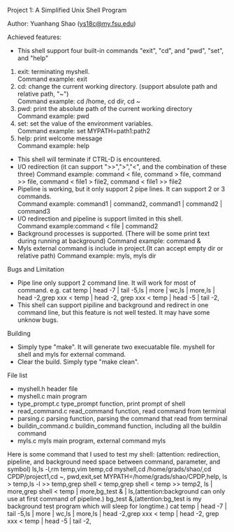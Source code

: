 Project 1: A Simplified Unix Shell Program

Author: Yuanhang Shao (ys18c@my.fsu.edu)

Achieved features:
 - This shell support four built-in commands "exit", "cd", and "pwd", "set", and "help"
 1. exit: terminating myshell. 		
	Command example: exit
 2. cd: change the current working directory. (support absulote path and relative path, "~") 		
	Command example: cd /home, cd dir, cd ~
 3. pwd:  print the absolute path of the current working directory		
	Command example: pwd
 4. set: set the value of the environment variables.			
	Command example: set MYPATH=path1:path2
 5. help: print welcome message			
	Command example: help
 - This shell will terminate if CTRL-D is encountered.
 - I/O redirection (it can support ">>",">","<", and the combination of these three) 
	Command example: command < file, command > file, command >> file, command < file1 > file2, command < file1 >> file2
 - Pipeline is working, but it only support 2 pipe lines. It can support 2 or 3 commands.		
	Command example: command1 | command2, command1 | command2 | command3
 - I/O redirection and pipeline is support limited in this shell.  		
	Command example:command < file | command2
 - Background processes is supported. (There will be some print text during running at background)
	Command example: command &
 - Myls external command is include in project.(It can accept empty dir or relative path)
	Command example: myls, myls dir

Bugs and Limitation
 - Pipe line only support 2 command line. It will work for most of command. 
	e.g. cat temp | head -7 | tail -5,ls | more | wc,ls | more,ls | head -2,grep xxx < temp | head -2,
		grep xxx < temp | head -5 | tail -2,
 - This shell can support pipiline and background and redirect in one command line, but this feature is not well tested. It may have some unknow bugs.


Building
 - Simply type "make". It will generate two execuatable file. myshell for shell and myls for external command.
 - Clear the build. Simply type "make clean".

File list
 - myshell.h
	header file
 - myshell.c
	main program
 - type_prompt.c
	type_prompt function, print prompt of shell
 - read_command.c
	read_command function, read command from terminal
 - parsing.c
	parsing function, parsing the command that read from terminal
 - buildin_command.c
	buildin_command function, including all the buildin command
 - myls.c
	myls main program, external command myls


Here is some command that I used to test my shell: (attention: redirection, pipeline, and background need space between command, parameter, and symbol)
ls,ls -l,rm temp,vim temp,cd myshell,cd /home/grads/shao/,cd CPDP/project1,cd ~,
pwd,exit,set MYPATH=/home/grads/shao/CPDP,help,
ls > temp,ls -l >> temp,grep shell < temp,grep shell < temp >> temp2,
ls | more,grep shell < temp | more,bg_test & | ls,(attention:background can only use at first command of pipeline.)
bg_test &,(attention:bg_test is my background test program which will sleep for longtime.)
cat temp | head -7 | tail -5,ls | more | wc,ls | more,ls | head -2,grep xxx < temp | head -2,
grep xxx < temp | head -5 | tail -2,